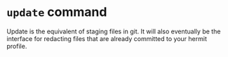 # `update` command

Update is the equivalent of staging files in git. It will also
eventually be the interface for redacting files that are already
committed to your hermit profile.

